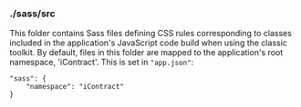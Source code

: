 ### ./sass/src

This folder contains Sass files defining CSS rules corresponding to classes
included in the application's JavaScript code build when using the classic toolkit.
By default, files in this folder are mapped to the application's root namespace, 'iContract'.
This is set in `"app.json"`:

    "sass": {
        "namespace": "iContract"
    }